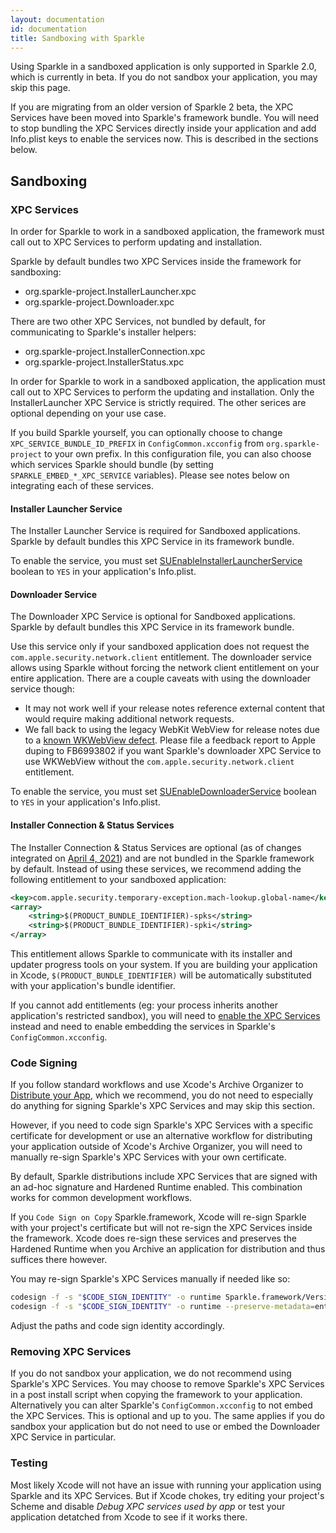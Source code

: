 ```yaml
---
layout: documentation
id: documentation
title: Sandboxing with Sparkle
---
```


Using Sparkle in a sandboxed application is only supported in Sparkle 2.0, which is currently in beta. If you do not sandbox your application, you may skip this page.

If you are migrating from an older version of Sparkle 2 beta, the XPC Services have been moved into Sparkle's framework bundle. You will need to stop bundling the XPC Services directly inside your application and add Info.plist keys to enable the services now. This is described in the sections below.

## Sandboxing

### XPC Services

In order for Sparkle to work in a sandboxed application, the framework must call out to XPC Services to perform updating and installation.

Sparkle by default bundles two XPC Services inside the framework for sandboxing:

* org.sparkle-project.InstallerLauncher.xpc
* org.sparkle-project.Downloader.xpc

There are two other XPC Services, not bundled by default, for communicating to Sparkle's installer helpers:

* org.sparkle-project.InstallerConnection.xpc
* org.sparkle-project.InstallerStatus.xpc

In order for Sparkle to work in a sandboxed application, the application must call out to XPC Services to perform the updating and installation. Only the InstallerLauncher XPC Service is strictly required. The other serices are optional depending on your use case.

If you build Sparkle yourself, you can optionally choose to change `XPC_SERVICE_BUNDLE_ID_PREFIX` in `ConfigCommon.xcconfig` from `org.sparkle-project` to your own prefix. In this configuration file, you can also choose which services Sparkle should bundle (by setting `SPARKLE_EMBED_*_XPC_SERVICE` variables). Please see notes below on integrating each of these services.

#### Installer Launcher Service

The Installer Launcher Service is required for Sandboxed applications. Sparkle by default bundles this XPC Service in its framework bundle.

To enable the service, you must set [SUEnableInstallerLauncherService](/documentation/customization#sandboxing-settings) boolean to `YES` in your application's Info.plist.

#### Downloader Service

The Downloader XPC Service is optional for Sandboxed applications. Sparkle by default bundles this XPC Service in its framework bundle.

Use this service only if your sandboxed application does not request the `com.apple.security.network.client` entitlement. The downloader service allows using Sparkle without forcing the network client entitlement on your entire application. There are a couple caveats with using the downloader service though:

* It may not work well if your release notes reference external content that would require making additional network requests.
* We fall back to using the legacy WebKit WebView for release notes due to a [known WKWebView defect](https://github.com/feedback-assistant/reports/issues/1). Please file a feedback report to Apple duping to FB6993802 if you want Sparkle's downloader XPC Service to use WKWebView without the `com.apple.security.network.client` entitlement.

To enable the service, you must set [SUEnableDownloaderService](/documentation/customization#sandboxing-settings) boolean to `YES` in your application's Info.plist.

#### Installer Connection & Status Services

The Installer Connection & Status Services are optional (as of changes integrated on [April 4, 2021](https://github.com/sparkle-project/Sparkle/pull/1812)) and are not bundled in the Sparkle framework by default. Instead of using these services, we recommend adding the following entitlement to your sandboxed application:

```xml
<key>com.apple.security.temporary-exception.mach-lookup.global-name</key>
<array>
    <string>$(PRODUCT_BUNDLE_IDENTIFIER)-spks</string>
    <string>$(PRODUCT_BUNDLE_IDENTIFIER)-spki</string>
</array>
```

This entitlement allows Sparkle to communicate with its installer and updater progress tools on your system. If you are building your application in Xcode, `$(PRODUCT_BUNDLE_IDENTIFIER)` will be automatically substituted with your application's bundle identifier.

If you cannot add entitlements (eg: your process inherits another application's restricted sandbox), you will need to [enable the XPC Services](/documentation/customization#sandboxing-settings) instead and need to enable embedding the services in Sparkle's `ConfigCommon.xcconfig`.

### Code Signing

If you follow standard workflows and use Xcode's Archive Organizer to [Distribute your App](/documentation#4-distributing-your-app), which we recommend, you do not need to especially do anything for signing Sparkle's XPC Services and may skip this section.

However, if you need to code sign Sparkle's XPC Services with a specific certificate for development or use an alternative workflow for distributing your application outside of Xcode's Archive Organizer, you will need to manually re-sign Sparkle's XPC Services with your own certificate.

By default, Sparkle distributions include XPC Services that are signed with an ad-hoc signature and Hardened Runtime enabled. This combination works for common development workflows.

If you `Code Sign on Copy` Sparkle.framework, Xcode will re-sign Sparkle with your project's certificate but will not re-sign the XPC Services inside the framework. Xcode does re-sign these services and preserves the Hardened Runtime when you Archive an application for distribution and thus suffices there however.

You may re-sign Sparkle's XPC Services manually if needed like so:

```sh
codesign -f -s "$CODE_SIGN_IDENTITY" -o runtime Sparkle.framework/Versions/B/XPCServices/org.sparkle-project.InstallerLauncher.xpc
codesign -f -s "$CODE_SIGN_IDENTITY" -o runtime --preserve-metadata=entitlements Sparkle.framework/Versions/B/XPCServices/org.sparkle-project.Downloader.xpc
```

Adjust the paths and code sign identity accordingly.

### Removing XPC Services

If you do not sandbox your application, we do not recommend using Sparkle's XPC Services. You may choose to remove Sparkle's XPC Services in a post install script when copying the framework to your application. Alternatively you can alter Sparkle's `ConfigCommon.xcconfig` to not embed the XPC Services. This is optional and up to you. The same applies if you do sandbox your application but do not need to use or embed the Downloader XPC Service in particular.

### Testing

Most likely Xcode will not have an issue with running your application using Sparkle and its XPC Services. But if Xcode chokes, try editing your project's Scheme and disable *Debug XPC services used by app* or test your application detatched from Xcode to see if it works there.
